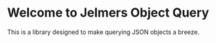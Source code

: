# Welcome to Jelmers Object Query

This is a library designed to make querying JSON objects a breeze.